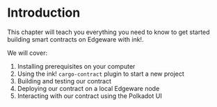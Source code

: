 Introduction
===

This chapter will teach you everything you need to know to get started building smart contracts on Edgeware with ink!.

We will cover:

1. Installing prerequisites on your computer
2. Using the ink! `cargo-contract` plugin to start a new project
3. Building and testing our contract
4. Deploying our contract on a local Edgeware node
5. Interacting with our contract using the Polkadot UI
